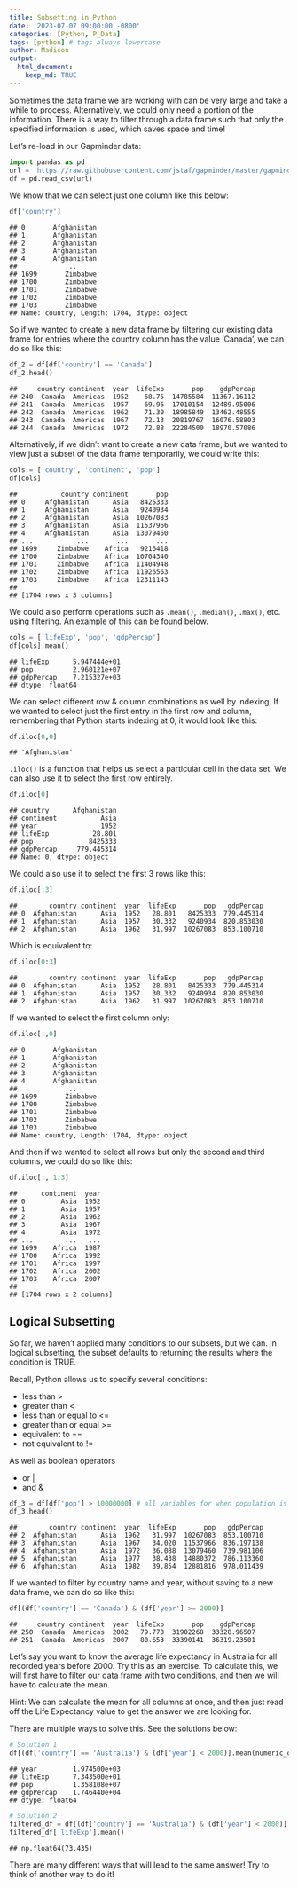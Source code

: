 ```yaml
---
title: Subsetting in Python
date: '2023-07-07 09:00:00 -0800'
categories: [Python, P_Data]
tags: [python] # tags always lowercase
author: Madison
output: 
  html_document:
    keep_md: TRUE
---
```




Sometimes the data frame we are working with can be very large and take a while to process. Alternatively, we could only need a portion of the information. There is a way to filter through a data frame such that only the specified information is used, which saves space and time!

Let’s re-load in our Gapminder data:


``` python
import pandas as pd
url = 'https://raw.githubusercontent.com/jstaf/gapminder/master/gapminder/gapminder.csv'
df = pd.read_csv(url)
```

We know that we can select just one column like this below:


``` python
df['country']
```

```
## 0       Afghanistan
## 1       Afghanistan
## 2       Afghanistan
## 3       Afghanistan
## 4       Afghanistan
##            ...     
## 1699       Zimbabwe
## 1700       Zimbabwe
## 1701       Zimbabwe
## 1702       Zimbabwe
## 1703       Zimbabwe
## Name: country, Length: 1704, dtype: object
```

So if we wanted to create a new data frame by filtering our existing data frame for entries where the country column has the value ‘Canada’, we can do so like this:


``` python
df_2 = df[df['country'] == 'Canada']
df_2.head()
```

```
##     country continent  year  lifeExp       pop    gdpPercap
## 240  Canada  Americas  1952    68.75  14785584  11367.16112
## 241  Canada  Americas  1957    69.96  17010154  12489.95006
## 242  Canada  Americas  1962    71.30  18985849  13462.48555
## 243  Canada  Americas  1967    72.13  20819767  16076.58803
## 244  Canada  Americas  1972    72.88  22284500  18970.57086
```

Alternatively, if we didn’t want to create a new data frame, but we wanted to view just a subset of the data frame temporarily, we could write this:


``` python
cols = ['country', 'continent', 'pop']
df[cols]
```

```
##           country continent       pop
## 0     Afghanistan      Asia   8425333
## 1     Afghanistan      Asia   9240934
## 2     Afghanistan      Asia  10267083
## 3     Afghanistan      Asia  11537966
## 4     Afghanistan      Asia  13079460
## ...           ...       ...       ...
## 1699     Zimbabwe    Africa   9216418
## 1700     Zimbabwe    Africa  10704340
## 1701     Zimbabwe    Africa  11404948
## 1702     Zimbabwe    Africa  11926563
## 1703     Zimbabwe    Africa  12311143
## 
## [1704 rows x 3 columns]
```

We could also perform operations such as `.mean()`, `.median()`, `.max()`, etc. using filtering. An example of this can be found below.


``` python
cols = ['lifeExp', 'pop', 'gdpPercap']
df[cols].mean()
```

```
## lifeExp      5.947444e+01
## pop          2.960121e+07
## gdpPercap    7.215327e+03
## dtype: float64
```

We can select different row & column combinations as well by indexing. If we wanted to select just the first entry in the first row and column, remembering that Python starts indexing at 0, it would look like this:


``` python
df.iloc[0,0]
```

```
## 'Afghanistan'
```

`.iloc()` is a function that helps us select a particular cell in the data set. We can also use it to select the first row entirely.


``` python
df.iloc[0]
```

```
## country      Afghanistan
## continent           Asia
## year                1952
## lifeExp           28.801
## pop              8425333
## gdpPercap     779.445314
## Name: 0, dtype: object
```

We could also use it to select the first 3 rows like this:


``` python
df.iloc[:3]
```

```
##        country continent  year  lifeExp       pop   gdpPercap
## 0  Afghanistan      Asia  1952   28.801   8425333  779.445314
## 1  Afghanistan      Asia  1957   30.332   9240934  820.853030
## 2  Afghanistan      Asia  1962   31.997  10267083  853.100710
```

Which is equivalent to:


``` python
df.iloc[0:3]
```

```
##        country continent  year  lifeExp       pop   gdpPercap
## 0  Afghanistan      Asia  1952   28.801   8425333  779.445314
## 1  Afghanistan      Asia  1957   30.332   9240934  820.853030
## 2  Afghanistan      Asia  1962   31.997  10267083  853.100710
```

If we wanted to select the first column only:


``` python
df.iloc[:,0]
```

```
## 0       Afghanistan
## 1       Afghanistan
## 2       Afghanistan
## 3       Afghanistan
## 4       Afghanistan
##            ...     
## 1699       Zimbabwe
## 1700       Zimbabwe
## 1701       Zimbabwe
## 1702       Zimbabwe
## 1703       Zimbabwe
## Name: country, Length: 1704, dtype: object
```

And then if we wanted to select all rows but only the second and third columns, we could do so like this:


``` python
df.iloc[:, 1:3]
```

```
##      continent  year
## 0         Asia  1952
## 1         Asia  1957
## 2         Asia  1962
## 3         Asia  1967
## 4         Asia  1972
## ...        ...   ...
## 1699    Africa  1987
## 1700    Africa  1992
## 1701    Africa  1997
## 1702    Africa  2002
## 1703    Africa  2007
## 
## [1704 rows x 2 columns]
```

## Logical Subsetting

So far, we haven’t applied many conditions to our subsets, but we can. In logical subsetting, the subset defaults to returning the results where the condition is TRUE.

Recall, Python allows us to specify several conditions:

- less than >
- greater than <
- less than or equal to <=
- greater than or equal >=
- equivalent to ==
- not equivalent to !=

As well as boolean operators

- or |
- and &


``` python
df_3 = df[df['pop'] > 10000000] # all variables for when population is greater than 10 million
df_3.head() 
```

```
##        country continent  year  lifeExp       pop   gdpPercap
## 2  Afghanistan      Asia  1962   31.997  10267083  853.100710
## 3  Afghanistan      Asia  1967   34.020  11537966  836.197138
## 4  Afghanistan      Asia  1972   36.088  13079460  739.981106
## 5  Afghanistan      Asia  1977   38.438  14880372  786.113360
## 6  Afghanistan      Asia  1982   39.854  12881816  978.011439
```

If we wanted to filter by country name and year, without saving to a new data frame, we can do so like this:


``` python
df[(df['country'] == 'Canada') & (df['year'] >= 2000)]
```

```
##     country continent  year  lifeExp       pop    gdpPercap
## 250  Canada  Americas  2002   79.770  31902268  33328.96507
## 251  Canada  Americas  2007   80.653  33390141  36319.23501
```

Let’s say you want to know the average life expectancy in Australia for all recorded years before 2000. Try this as an exercise. To calculate this, we will first have to filter our data frame with two conditions, and then we will have to calculate the mean.

Hint: We can calculate the mean for all columns at once, and then just read off the Life Expectancy value to get the answer we are looking for.

There are multiple ways to solve this. See the solutions below:


``` python
# Solution 1
df[(df['country'] == 'Australia') & (df['year'] < 2000)].mean(numeric_only = True)
```

```
## year         1.974500e+03
## lifeExp      7.343500e+01
## pop          1.358108e+07
## gdpPercap    1.746440e+04
## dtype: float64
```


``` python
# Solution 2
filtered_df = df[(df['country'] == 'Australia') & (df['year'] < 2000)]
filtered_df['lifeExp'].mean()
```

```
## np.float64(73.435)
```

There are many different ways that will lead to the same answer! Try to think of another way to do it!

